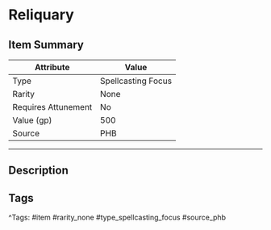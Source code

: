 # Reliquary

## Item Summary

| Attribute            | Value                        |
|----------------------|------------------------------|
| Type                 | Spellcasting Focus |
| Rarity               | None             |
| Requires Attunement  | No                |
| Value (gp)           | 500    |
| Source               | PHB |

---

## Description



## Tags

^Tags: #item #rarity_none #type_spellcasting_focus #source_phb